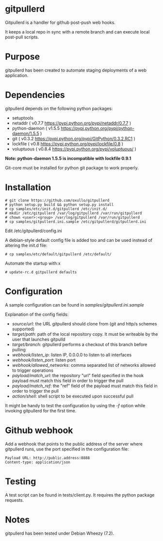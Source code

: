 # gitpullerd

Gitpullerd is a handler for github post-push web hooks.

It keeps a local repo in sync with a remote branch and can execute local post-pull
scripts.

# Purpose

gitpullerd has been created to automate staging deployments of a web application.

# Dependencies

gitpullerd depends on the following python packages:

 * setuptools
 * netaddr ( v0.7.7 https://pypi.python.org/pypi/netaddr/0.7.7 )
 * python-daemon ( v1.5.5 https://pypi.python.org/pypi/python-daemon/1.5.5 )
 * git ( v0.3.2 https://pypi.python.org/pypi/GitPython/0.3.2.RC1 )
 * lockfile ( v0.8 https://pypi.python.org/pypi/lockfile/0.8 )
 * voluptuous ( v0.8.4 https://pypi.python.org/pypi/voluptuous/ )

__Note: python-daemon 1.5.5 is incompatible with lockfile 0.9.1__

Git-core must be installed for python git package to work properly.

# Installation

    # git clone https://github.com/oxullo/gitpullerd
    # python setup.py build && python setup.py install
    # cp samples/etc/init.d/gitpullerd /etc/init.d/
    # mkdir /etc/gitpullerd /var/log/gitpullerd /var/run/gitpullerd
    # chown <user>:<group> /var/log/gitpullerd /var/run/gitpullerd
    # cp samples/gitpullerd.ini.sample /etc/gitpullerd/gitpullerd.ini

Edit /etc/gitpullerd/config.ini

A debian-style default config file is added too and can be used instead of altering the init.d file:

    # cp samples/etc/default/gitpullerd /etc/default/

Automate the startup with:x

    # update-rc.d gitpullerd defaults

# Configuration

A sample configuration can be found in _samples/gitpullerd.ini.sample_

Explanation of the config fields:

 * _source/url_: the URL gitpullerd should clone from (git and http/s schemes supported)
 * _target/path_: path of the local repository copy. It must be writeable by the user that
 launches gitpulld
 * _target/branch_: gitpullerd performs a checkout of this branch before pulling
 * _webhook/listen_ip_: listen IP, 0.0.0.0 to listen to all interfaces
 * _webhook/listen_port_: listen port
 * _webhook/allowed_networks_: comma separated list of networks allowed to trigger operations
 * _payload/match_url_: the repository "url" field specified in the hook payload must
 match this field in order to trigger the pull
 * _payload/match_ref_: the "ref" field of the payload must match this field in order to
 trigger the pull
 * _action/shell_: shell script to be executed upon successful pull

It might be handy to test the configuration by using the _-f_ option while invoking
gitpullerd for the first time.

# Github webhook

Add a webhook that points to the public address of the server where gitpullerd runs,
use the port specified in the configuration file:

    Payload URL: http://public.address:8888
    Content-type: application/json

# Testing

A test script can be found in tests/client.py. It requires the python package requests.

# Notes

gitpullerd has been tested under Debian Wheezy (7.2).
